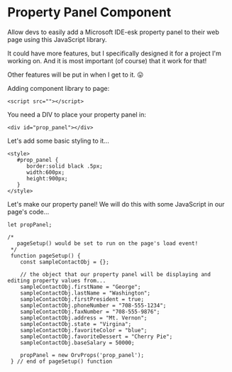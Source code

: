# Property Panel Component
Allow devs to easily add a Microsoft IDE-esk property panel to their web page using this JavaScript library.

It could have more features, but I specifically designed it for a project I'm working on. And it
is most important (of course) that it work for that!

Other features will be put in when I get to it. 😛

Adding component library to page:
```
<script src=""></script>
```

You need a DIV to place your property panel in:
```
<div id="prop_panel"></div>
```

Let's add some basic styling to it...
```
<style>
   #prop_panel {
      border:solid black .5px;
      width:600px;
      height:900px;
   }
</style>
```
Let's make our property panel! We will do this with some JavaScript in our page's code...

```
let propPanel;

/*
   pageSetup() would be set to run on the page's load event!
 */
 function pageSetup() {
    const sampleContactObj = {};
 
    // the object that our property panel will be displaying and editing property values from...
    sampleContactObj.firstName = "George";
    sampleContactObj.lastName = "Washington";
    sampleContactObj.firstPresident = true;
    sampleContactObj.phoneNumber = "708-555-1234";
    sampleContactObj.faxNumber = "708-555-9876";
    sampleContactObj.address = "Mt. Vernon";
    sampleContactObj.state = "Virgina";
    sampleContactObj.favoriteColor = "blue";
    sampleContactObj.favoriteDessert = "Cherry Pie";
    sampleContactObj.baseSalary = 50000;
    
    propPanel = new OrvProps('prop_panel');
 } // end of pageSetup() function
